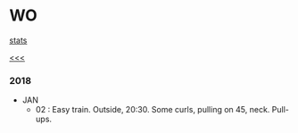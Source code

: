 
WO
======

[stats](https://github.com/ttltrk/ELSE/edit/master/PWR/PWR_STS.MD)

[<<<](https://github.com/ttltrk/0con/blob/master/0con/README.MD)

### 2018

  * JAN
    * 02 : Easy train. Outside, 20:30. Some curls, pulling on 45, neck. Pull-ups.


